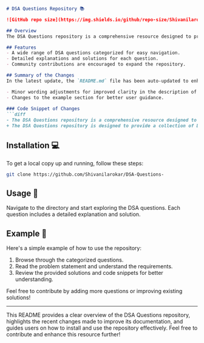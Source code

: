 ```markdown
# DSA Questions Repository 📚

![GitHub repo size](https://img.shields.io/github/repo-size/Shivanilarokar/DSA-Questions-) ![GitHub contributors](https://img.shields.io/github/contributors/Shivanilarokar/DSA-Questions-) ![GitHub issues](https://img.shields.io/github/issues/Shivanilarokar/DSA-Questions-)

## Overview
The DSA Questions repository is a comprehensive resource designed to provide a collection of Data Structures and Algorithms (DSA) questions to help you enhance your coding skills and prepare for technical interviews.

## Features
- A wide range of DSA questions categorized for easy navigation.
- Detailed explanations and solutions for each question.
- Community contributions are encouraged to expand the repository.

## Summary of the Changes
In the latest update, the `README.md` file has been auto-updated to enhance clarity and provide a more comprehensive overview of the repository. Key changes include:

- Minor wording adjustments for improved clarity in the description of the repository.
- Changes to the example section for better user guidance.
  
### Code Snippet of Changes
```diff
- The DSA Questions repository is a comprehensive resource designed to provide a collection of Data Structures and Algorithms (DSA) questions to help you enhance your coding skills and prepare for technical interviews.
+ The DSA Questions repository is designed to provide a collection of Data Structures and Algorithms (DSA) questions to help you enhance your coding skills and prepare for technical interviews.
```

## Installation 💻
To get a local copy up and running, follow these steps:

```bash
git clone https://github.com/Shivanilarokar/DSA-Questions-
```

## Usage 📖
Navigate to the directory and start exploring the DSA questions. Each question includes a detailed explanation and solution.

## Example 📝
Here's a simple example of how to use the repository:

1. Browse through the categorized questions.
2. Read the problem statement and understand the requirements.
3. Review the provided solutions and code snippets for better understanding.

Feel free to contribute by adding more questions or improving existing solutions!

---

This README provides a clear overview of the DSA Questions repository, highlights the recent changes made to improve its documentation, and guides users on how to install and use the repository effectively. Feel free to contribute and enhance this resource further! 
```